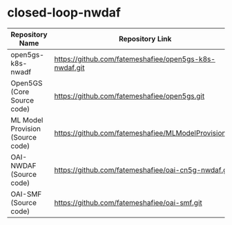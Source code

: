 # closed-loop-nwdaf
| Repository Name                  | Repository Link                                                  |
|----------------------------------|------------------------------------------------------------------|
| open5gs-k8s-nwadf                |   https://github.com/fatemeshafiee/open5gs-k8s-nwdaf.git         |
| Open5GS (Core Source code)       |   https://github.com/fatemeshafiee/open5gs.git                   |
| ML Model Provision (Source code) |   https://github.com/fatemeshafiee/MLModelProvision.git          |
| OAI-NWDAF (Source code)          |   https://github.com/fatemeshafiee/oai-cn5g-nwdaf.git            |
| OAI-SMF (Source code)            |   https://github.com/fatemeshafiee/oai-smf.git                   |

